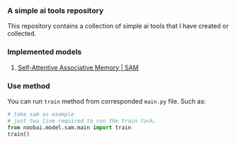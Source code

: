 ### A simple ai tools repository

This repository contains a collection of simple ai tools that I have created or collected. 

### Implemented models

1. [Self-Attentive Associative Memory | SAM](https://arxiv.org/abs/2002.03519)

### Use method

You can run `train` method from corresponded `main.py` file. Such as:
    
```python
# take sam as example
# just two line required to run the train task.
from noobai.model.sam.main import train
train()
```
